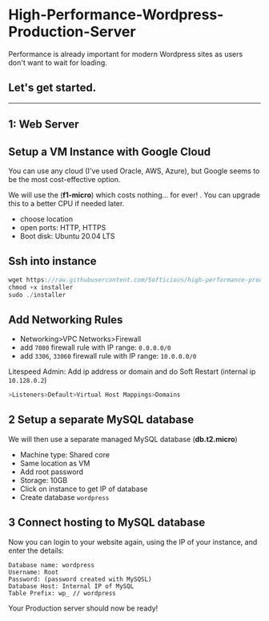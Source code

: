 # High-Performance-Wordpress-Production-Server

Performance is already important for modern Wordpress sites as users don't want to wait for loading. 

## Let's get started.

---

## 1: Web Server

## Setup a VM Instance with Google Cloud

You can use any cloud (I've used Oracle, AWS, Azure), but Google seems to be the most cost-effective option.

We will use the (**f1-micro**) which costs nothing... for ever! . You can upgrade this to a better CPU if needed later.

- choose location
- open ports: HTTP, HTTPS
- Boot disk: Ubuntu 20.04 LTS

## Ssh into instance

```jsx
wget https://raw.githubusercontent.com/Softicious/high-performance-production-server/main/installer
chmod +x installer
sudo ./installer
```

## Add Networking Rules
- Networking>VPC Networks>Firewall
- add `7080` firewall rule with IP range: `0.0.0.0/0`
- add `3306`, `33060` firewall rule with IP range: `10.0.0.0/0`

Litespeed Admin: Add ip address or domain and do Soft Restart (internal ip `10.128.0.2`)

```jsx
>Listeners>Default>Virtual Host Mappings>Domains

```

## 2 Setup a separate MySQL database

We will then use a separate managed MySQL database (**db.t2.micro**)
- Machine type: Shared core
- Same location as VM
- Add root password
- Storage: 10GB
- Click on instance to get IP of database
- Create database `wordpress` 

## 3 Connect hosting to MySQL database
Now you can login to your website again, using the IP of your instance, and enter the details:
```
Database name: wordpress
Username: Root
Password: (password created with MySQSL)
Database Host: Internal IP of MySQL
Table Prefix: wp_ // wordpress
```
Your Production server should now be ready!


